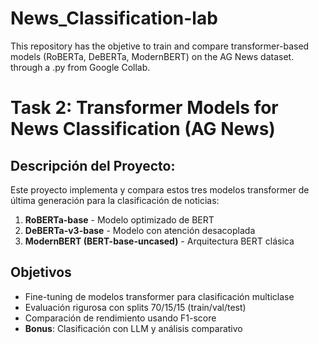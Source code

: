# News_Classification-lab
This repository has the objetive to train and compare transformer-based models (RoBERTa, DeBERTa, ModernBERT) on the AG News dataset. through a .py from Google Collab.

# Task 2: Transformer Models for News Classification (AG News)

## Descripción del Proyecto:

Este proyecto implementa y compara estos tres modelos transformer de última generación para la clasificación de noticias:

1. **RoBERTa-base** - Modelo optimizado de BERT
2. **DeBERTa-v3-base** - Modelo con atención desacoplada
3. **ModernBERT (BERT-base-uncased)** - Arquitectura BERT clásica

## Objetivos

- Fine-tuning de modelos transformer para clasificación multiclase
- Evaluación rigurosa con splits 70/15/15 (train/val/test)
- Comparación de rendimiento usando F1-score
- **Bonus**: Clasificación con LLM y análisis comparativo

